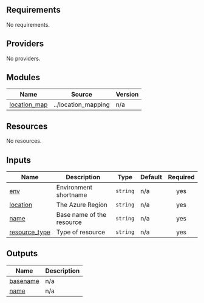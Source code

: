 <!-- BEGIN_TF_DOCS -->

## Requirements

No requirements.

## Providers

No providers.

## Modules

| Name                                                                    | Source              | Version |
| ----------------------------------------------------------------------- | ------------------- | ------- |
| <a name="module_location_map"></a> [location_map](#module_location_map) | ../location_mapping | n/a     |

## Resources

No resources.

## Inputs

| Name                                                                     | Description               | Type     | Default | Required |
| ------------------------------------------------------------------------ | ------------------------- | -------- | ------- | :------: |
| <a name="input_env"></a> [env](#input_env)                               | Environment shortname     | `string` | n/a     |   yes    |
| <a name="input_location"></a> [location](#input_location)                | The Azure Region          | `string` | n/a     |   yes    |
| <a name="input_name"></a> [name](#input_name)                            | Base name of the resource | `string` | n/a     |   yes    |
| <a name="input_resource_type"></a> [resource_type](#input_resource_type) | Type of resource          | `string` | n/a     |   yes    |

## Outputs

| Name                                                        | Description |
| ----------------------------------------------------------- | ----------- |
| <a name="output_basename"></a> [basename](#output_basename) | n/a         |
| <a name="output_name"></a> [name](#output_name)             | n/a         |

<!-- END_TF_DOCS -->
